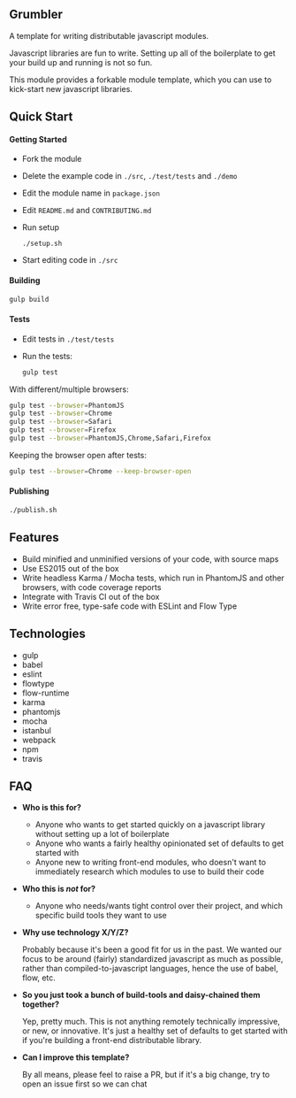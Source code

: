 Grumbler
--------

A template for writing distributable javascript modules.

Javascript libraries are fun to write. Setting up all of the boilerplate to get your build up and running is not so fun.

This module provides a forkable module template, which you can use to kick-start new javascript libraries.

Quick Start
-----------

#### Getting Started

- Fork the module
- Delete the example code in `./src`, `./test/tests` and `./demo`
- Edit the module name in `package.json`
- Edit `README.md` and `CONTRIBUTING.md`
- Run setup

  ```
  ./setup.sh
   ```

- Start editing code in `./src`

#### Building

```bash
gulp build
```

#### Tests

- Edit tests in `./test/tests`
- Run the tests:

  ```bash
  gulp test
  ```

With different/multiple browsers:

```bash
gulp test --browser=PhantomJS
gulp test --browser=Chrome
gulp test --browser=Safari
gulp test --browser=Firefox
gulp test --browser=PhantomJS,Chrome,Safari,Firefox
```

Keeping the browser open after tests:

```bash
gulp test --browser=Chrome --keep-browser-open
```

#### Publishing

```bash
./publish.sh
```

Features
--------

- Build minified and unminified versions of your code, with source maps
- Use ES2015 out of the box
- Write headless Karma / Mocha tests, which run in PhantomJS and other browsers, with code coverage reports
- Integrate with Travis CI out of the box
- Write error free, type-safe code with ESLint and Flow Type

Technologies
------------

- gulp
- babel
- eslint
- flowtype
- flow-runtime
- karma
- phantomjs
- mocha
- istanbul
- webpack
- npm
- travis

FAQ
---

- **Who is this for?**
  - Anyone who wants to get started quickly on a javascript library without setting up a lot of boilerplate
  - Anyone who wants a fairly healthy opinionated set of defaults to get started with
  - Anyone new to writing front-end modules, who doesn't want to immediately research which modules to use to build their code

- **Who this is *not* for?**
  - Anyone who needs/wants tight control over their project, and which specific build tools they want to use

- **Why use technology X/Y/Z?**

  Probably because it's been a good fit for us in the past. We wanted our focus to be around (fairly) standardized
  javascript as much as possible, rather than compiled-to-javascript languages, hence the use of babel, flow, etc.

- **So you just took a bunch of build-tools and daisy-chained them together?**

  Yep, pretty much. This is not anything remotely technically impressive, or new, or innovative. It's just a healthy
  set of defaults to get started with if you're building a front-end distributable library.

- **Can I improve this template?**

  By all means, please feel to raise a PR, but if it's a big change, try to open an issue first so we can chat
